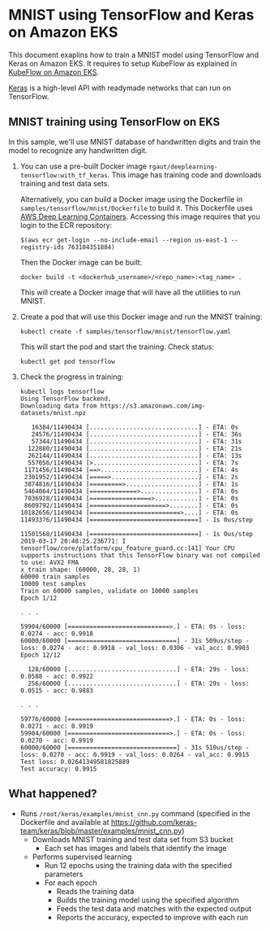 # MNIST using TensorFlow and Keras on Amazon EKS

This document exaplins how to train a MNIST model using TensorFlow and Keras on Amazon EKS. It requires to setup KubeFlow as explained in [KubeFlow on Amazon EKS](kubeflow.md).

[Keras](https://keras.io/) is a high-level API with readymade networks that can run on TensorFlow.

## MNIST training using TensorFlow on EKS

In this sample, we'll use MNIST database of handwritten digits and train the model to recognize any handwritten digit.

1. You can use a pre-built Docker image `rgaut/deeplearning-tensorflow:with_tf_keras`. This image has training code and downloads training and test data sets.

   Alternatively, you can build a Docker image using the Dockerfile in `samples/tensorflow/mnist/Dockerfile` to build it. This Dockerfile uses [AWS Deep Learning Containers](https://aws.amazon.com/machine-learning/containers/). Accessing this image requires that you login to the ECR repository:

   ```
   $(aws ecr get-login --no-include-email --region us-east-1 --registry-ids 763104351884)
   ```
 
   Then the Docker image can be built:

   ```
   docker build -t <dockerhub_username>/<repo_name>:<tag_name> .
   ```

   This will create a Docker image that will have all the utilities to run MNIST.

2. Create a pod that will use this Docker image and run the MNIST training:

   ```
   kubectl create -f samples/tensorflow/mnist/tensorflow.yaml
   ```

   This will start the pod and start the training. Check status:

   ```
   kubectl get pod tensorflow
   ```

3. Check the progress in training:

	```
	kubectl logs tensorflow
	Using TensorFlow backend.
	Downloading data from https://s3.amazonaws.com/img-datasets/mnist.npz

	   16384/11490434 [..............................] - ETA: 0s
	   24576/11490434 [..............................] - ETA: 36s
	   57344/11490434 [..............................] - ETA: 31s
	  122880/11490434 [..............................] - ETA: 21s
	  262144/11490434 [..............................] - ETA: 13s
	  557056/11490434 [>.............................] - ETA: 7s 
	 1171456/11490434 [==>...........................] - ETA: 4s
	 2301952/11490434 [=====>........................] - ETA: 2s
	 3874816/11490434 [=========>....................] - ETA: 1s
	 5464064/11490434 [=============>................] - ETA: 0s
	 7036928/11490434 [=================>............] - ETA: 0s
	 8609792/11490434 [=====================>........] - ETA: 0s
	10182656/11490434 [=========================>....] - ETA: 0s
	11493376/11490434 [==============================] - 1s 0us/step

	11501568/11490434 [==============================] - 1s 0us/step
	2019-03-17 20:48:25.236771: I tensorflow/core/platform/cpu_feature_guard.cc:141] Your CPU supports instructions that this TensorFlow binary was not compiled to use: AVX2 FMA
	x_train shape: (60000, 28, 28, 1)
	60000 train samples
	10000 test samples
	Train on 60000 samples, validate on 10000 samples
	Epoch 1/12

	. . .

	59904/60000 [============================>.] - ETA: 0s - loss: 0.0274 - acc: 0.9918
	60000/60000 [==============================] - 31s 509us/step - loss: 0.0274 - acc: 0.9918 - val_loss: 0.0306 - val_acc: 0.9903
	Epoch 12/12

	  128/60000 [..............................] - ETA: 29s - loss: 0.0588 - acc: 0.9922
	  256/60000 [..............................] - ETA: 29s - loss: 0.0515 - acc: 0.9883	

	. . .

	59776/60000 [============================>.] - ETA: 0s - loss: 0.0271 - acc: 0.9919
	59904/60000 [============================>.] - ETA: 0s - loss: 0.0270 - acc: 0.9919
	60000/60000 [==============================] - 31s 510us/step - loss: 0.0270 - acc: 0.9919 - val_loss: 0.0264 - val_acc: 0.9915
	Test loss: 0.02641349581825889
	Test accuracy: 0.9915
	```

## What happened?

- Runs `/root/keras/examples/mnist_cnn.py` command (specified in the Dockerfile and available at https://github.com/keras-team/keras/blob/master/examples/mnist_cnn.py)
  - Downloads MNIST training and test data set from S3 bucket
    - Each set has images and labels that identify the image
  - Performs supervised learning
    - Run 12 epochs using the training data with the specified parameters
    - For each epoch
      - Reads the training data
      - Builds the training model using the specified algorithm
      - Feeds the test data and matches with the expected output
      - Reports the accuracy, expected to improve with each run

